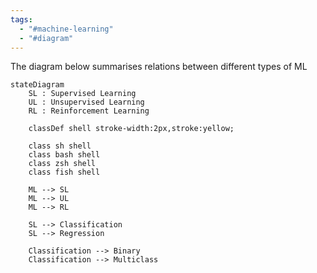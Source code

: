 ```yaml
---
tags:
  - "#machine-learning"
  - "#diagram"
---
```

The diagram below summarises relations between different types of ML


```mermaid
stateDiagram
	SL : Supervised Learning
	UL : Unsupervised Learning
	RL : Reinforcement Learning

	classDef shell stroke-width:2px,stroke:yellow;
	
	class sh shell
	class bash shell
	class zsh shell
	class fish shell
		
	ML --> SL
	ML --> UL
	ML --> RL

	SL --> Classification
	SL --> Regression

	Classification --> Binary
	Classification --> Multiclass
```
